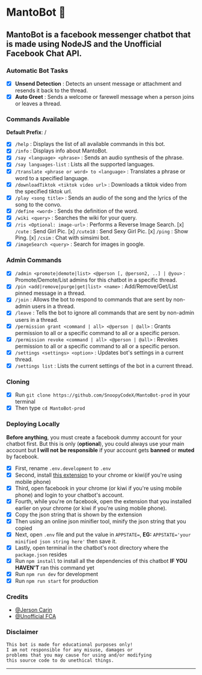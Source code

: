 # MantoBot :robot:

**MantoBot** is a **facebook messenger chatbot** that is made
using **NodeJS** and the **Unofficial Facebook Chat API**.
------------------
### Automatic Bot Tasks
- [x] **Unsend Detection** : Detects an unsent message or attachment and resends it back to the thread.
- [x] **Auto Greet** : Sends a welcome or farewell message when a person joins or leaves a thread.

### Commands Available
**Default Prefix**: /
- [x] `/help` : Displays the list of all available commands in this bot.
- [x] `/info` : Displays info about MantoBot.
- [x] `/say <language> <phrase>` : Sends an audio synthesis of the phrase.
- [x] `/say languages-list` : Lists all the supported languages.
- [x] `/translate <phrase or word> to <language>` : Translates a phrase or word to a specified language.
- [x] `/downloadTiktok <tiktok video url>` : Downloads a tiktok video from the specified tiktok url.
- [x] `/play <song title>` : Sends an audio of the song and the lyrics of the song to the convo.
- [x] `/define <word>` : Sends the definition of the word.
- [x] `/wiki <query>` : Searches the wiki for your query.
- [x] `/ris <Optional: image-url>` : Performs a Reverse Image Search.
  [x] `/cute` : Send Girl Pic.
  [x] `/cute18` : Send Sexy Girl Pic.
  [x] `/ping` : Show Ping.
  [x] `/csim` : Chat with simsimi bot.
- [x] `/imageSearch <query>` : Search for images in google.

### Admin Commands
- [x] `/admin <promote|demote|list> <@person [, @person2, ..] | @you>` : Promote/Demote/List admins for this chatbot in a specific thread.
- [x] `/pin <add|remove|purge|get|list> <name>` : Add/Remove/Get/List pinned message in a thread.
- [x] `/join` : Allows the bot to respond to commands that are sent by non-admin users in a thread.
- [x] `/leave` : Tells the bot to ignore all commands that are sent by non-admin users in a thread.
- [x] `/permission grant <command | all> <@person | @all>` : Grants permission to all or a specific command to all or a specific person.
- [x] `/permission revoke <command | all> <@person | @all>` : Revokes permission to all or a specific command to all or a specific person.
- [x] `/settings <settings> <option>` : Updates bot's settings in a current thread.
- [x] `/settings list` : Lists the current settings of the bot in a current thread.

### Cloning
- [x] Run `git clone https://github.com/SnoopyCodeX/MantoBot-prod` in your terminal
- [x] Then type `cd MantoBot-prod`

### Deploying Locally
**Before anything**, you must create a facebook dummy account for your chatbot first.
But this is only (**optional**), you could always use your main account but **I will not**
**be responsible** if your account gets **banned** or **muted** by facebook.
- [x] First, rename `.env.development` to `.env`
- [x] Second, install [this extension](https://github.com/c3cbot/c3c-fbstate) to your chrome or kiwi(if you're using mobile phone)
- [x] Third, open facebook in your chrome (or kiwi if you're using mobile phone) and login to your chatbot's account.
- [x] Fourth, while you're on facebook, open the extension that you installed earlier on your chrome (or kiwi if you're using mobile phone).
- [x] Copy the json string that is shown by the extension
- [x] Then using an online json minifier tool, minify the json string that you copied
- [x] Next, open `.env` file and put the value in `APPSTATE=`, **EG:** `APPSTATE='your minified json string here'` then save it.
- [x] Lastly, open terminal in the chatbot's root directory where the `package.json` resides
- [x] Run `npm install` to install all the dependencies of this chatbot **IF YOU HAVEN'T** ran this command yet
- [x] Run `npm run dev` for development
- [x] Run `npm run start` for production

### Credits
- [@Jerson Carin](https://github.com/jersoncarin)
- [@Unofficial FCA](https://github.com/VangBanLaNhat/fca-unofficial)

### Disclaimer
```
This bot is made for educational purposes only!
I am not responsible for any misuse, damages or
problems that you may cause for using and/or modifying
this source code to do unethical things.
```
------------------
